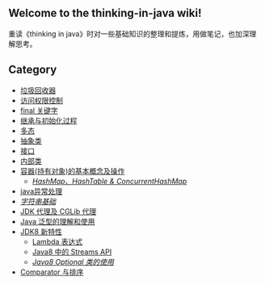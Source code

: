 ## Welcome to the thinking-in-java wiki!

重读《thinking in java》时对一些基础知识的整理和提炼，用做笔记，也加深理解思考。

## Category

- [垃圾回收器](https://github.com/jiwenxing/thinking-in-java/wiki/java%E5%9E%83%E5%9C%BE%E5%9B%9E%E6%94%B6%E5%99%A8)
- [访问权限控制](https://github.com/jiwenxing/thinking-in-java/wiki/%E8%AE%BF%E9%97%AE%E6%9D%83%E9%99%90%E6%8E%A7%E5%88%B6)
- [final 关键字](https://github.com/jiwenxing/thinking-in-java/wiki/final%E5%85%B3%E9%94%AE%E5%AD%97)
- [继承与初始化过程](https://github.com/jiwenxing/thinking-in-java/wiki/%E5%88%9D%E5%A7%8B%E5%8C%96%E5%92%8C%E7%B1%BB%E7%9A%84%E5%8A%A0%E8%BD%BD)
- [多态](https://github.com/jiwenxing/thinking-in-java/wiki/%E5%A4%9A%E6%80%81)
- [抽象类](https://github.com/jiwenxing/thinking-in-java/wiki/%E6%8A%BD%E8%B1%A1%E7%B1%BB)
- [接口](https://github.com/jiwenxing/thinking-in-java/wiki/%E6%8E%A5%E5%8F%A3)
- [内部类](https://github.com/jiwenxing/thinking-in-java/wiki/java%E5%86%85%E9%83%A8%E7%B1%BB)
- [容器(持有对象)的基本概念及操作](https://github.com/jiwenxing/thinking-in-java/wiki/%E5%AE%B9%E5%99%A8(%E6%8C%81%E6%9C%89%E5%AF%B9%E8%B1%A1)%E7%9A%84%E5%9F%BA%E6%9C%AC%E6%A6%82%E5%BF%B5%E5%92%8C%E6%93%8D%E4%BD%9C)
  - [*HashMap、HashTable & ConcurrentHashMap*]()
- [java异常处理](https://github.com/jiwenxing/thinking-in-java/wiki/Java%E5%BC%82%E5%B8%B8%E5%A4%84%E7%90%86)
- [*字符串基础*]()
- [JDK 代理及 CGLib 代理](https://github.com/jiwenxing/thinking-in-java/wiki/JDK%E4%BB%A3%E7%90%86%E5%8F%8ACGLib%E4%BB%A3%E7%90%86)
- [Java 泛型的理解和使用](https://github.com/jiwenxing/thinking-in-java/wiki/Java-%E6%B3%9B%E5%9E%8B)
- [JDK8 新特性]()
    - [Lambda 表达式](https://github.com/jiwenxing/thinking-in-java/wiki/Lambda%E8%A1%A8%E8%BE%BE%E5%BC%8F)
    - [Java8 中的 Streams API](https://github.com/jiwenxing/thinking-in-java/wiki/Java8-%E4%B8%AD%E7%9A%84-Streams-API)
    - [*Java8 Optional 类的使用*]()
- [Comparator 与排序](https://github.com/jiwenxing/thinking-in-java/wiki/Comparator-%E4%B8%8E%E6%8E%92%E5%BA%8F)